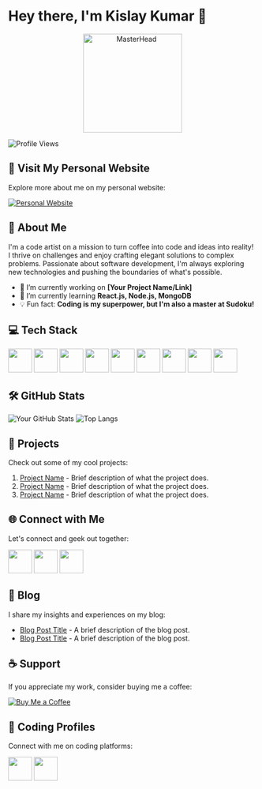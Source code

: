 # Hey there, I'm Kislay Kumar 👋

<div align="center">
  <img src="https://i.giphy.com/media/v1.Y2lkPTc5MGI3NjExMGgyd3RiMjdmaGxxYWc5dXJzaWVheWJkY2Zib3c1eTl5MmFtbWpucCZlcD12MV9pbnRlcm5hbF9naWZfYnlfaWQmY3Q9Zw/bGgsc5mWoryfgKBx1u/giphy.gif" alt="MasterHead" width="200">
</div>

![Profile Views](https://komarev.com/ghpvc/?username=kislayykumar)

## 🌟 Visit My Personal Website

Explore more about me on my personal website:

[![Personal Website](https://img.icons8.com/color/48/000000/domain--v1.png)]([https://yourwebsite.com](https://kislayy.vercel.app/))

## 🚀 About Me

I'm a code artist on a mission to turn coffee into code and ideas into reality! I thrive on challenges and enjoy crafting elegant solutions to complex problems. Passionate about software development, I'm always exploring new technologies and pushing the boundaries of what's possible.

- 🔭 I’m currently working on **[Your Project Name/Link]**
- 🌱 I’m currently learning **React.js, Node.js, MongoDB**
- 💡 Fun fact: **Coding is my superpower, but I'm also a master at Sudoku!**


## 💻 Tech Stack

<img src="https://img.icons8.com/color/48/000000/c-programming.png" width="48"> <img src="https://img.icons8.com/color/48/000000/c-plus-plus-logo.png" width="48"> <img src="https://img.icons8.com/color/48/000000/java-coffee-cup-logo.png" width="48"> <img src="https://img.icons8.com/color/48/000000/python.png" width="48"> <img src="https://img.icons8.com/color/48/000000/html-5.png" width="48"> <img src="https://img.icons8.com/color/48/000000/css3.png" width="48"> <img src="https://img.icons8.com/color/48/000000/javascript.png" width="48"> <img src="https://img.icons8.com/color/48/000000/tailwindcss.png" width="48"> <img src="https://img.icons8.com/plasticine/100/000000/react.png" width="48">


## 🛠️ GitHub Stats

![Your GitHub Stats](https://github-readme-stats.vercel.app/api?username=kislayykumar&show_icons=true&hide_border=true)
![Top Langs](https://github-readme-stats.vercel.app/api/top-langs/?username=kislayykumar&layout=compact&hide_border=true)

## 🔨 Projects

Check out some of my cool projects:

1. [Project Name](https://github.com/yourusername/projectname) - Brief description of what the project does.
2. [Project Name](https://github.com/yourusername/projectname) - Brief description of what the project does.
3. [Project Name](https://github.com/yourusername/projectname) - Brief description of what the project does.

## 🌐 Connect with Me

Let's connect and geek out together:

[<img src="https://img.icons8.com/color/48/000000/linkedin.png" width="48">](https://www.linkedin.com/in/yourprofile/)
[<img src="https://img.icons8.com/color/48/000000/twitter.png" width="48">](https://twitter.com/yourprofile/)
[<img src="https://img.icons8.com/color/48/000000/github--v1.png" width="48">](https://github.com/yourusername/)

## 📝 Blog

I share my insights and experiences on my blog:

- [Blog Post Title](https://yourblog.com/post-title) - A brief description of the blog post.
- [Blog Post Title](https://yourblog.com/post-title) - A brief description of the blog post.

## ☕️ Support

If you appreciate my work, consider buying me a coffee:

[![Buy Me a Coffee](https://img.shields.io/badge/-Buy_Me_a_Coffee-FFDD00?style=flat-square&logo=buy-me-a-coffee&logoColor=black)](https://www.buymeacoffee.com/yourprofile)

## 💼 Coding Profiles

Connect with me on coding platforms:

[<img src="https://img.icons8.com/?size=100&id=9L16NypUzu38&format=png&color=000000" width="48">](https://leetcode.com/yourprofile/)
[<img src="https://img.icons8.com/?size=100&id=AbQBhN9v62Ob&format=png&color=000000" width="48">](https://www.geeksforgeeks.org/user/yourprofile/)
